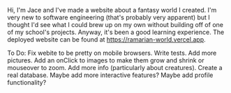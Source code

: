 Hi, I'm Jace and I've made a website about a fantasy world I created.
I'm very new to software engineering (that's probably very apparent)
but I thought I'd see what I could brew up on my own without building off of one of my school's projects.
Anyway, it's been a good learning experience.
The deployed website can be found at https://ramarian-world.vercel.app.

To Do:
Fix webite to be pretty on mobile browsers.
Write tests.
Add more pictures.
Add an onClick to images to make them grow and shrink or mouseover to zoom.
Add more info (particularly about creatures).
Create a real database.
Maybe add more interactive features?
Maybe add profile functionality?